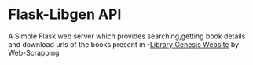 # Flask-Libgen API
A Simple Flask web server which provides searching,getting book details and download urls of the books present in -[Library Genesis Website](http://gen.lib.rus.ec/) by Web-Scrapping
